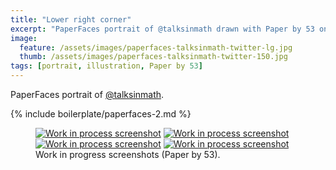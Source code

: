 ```yaml
---
title: "Lower right corner"
excerpt: "PaperFaces portrait of @talksinmath drawn with Paper by 53 on an iPad."
image: 
  feature: /assets/images/paperfaces-talksinmath-twitter-lg.jpg
  thumb: /assets/images/paperfaces-talksinmath-twitter-150.jpg
tags: [portrait, illustration, Paper by 53]
---
```


PaperFaces portrait of [@talksinmath](http://twitter.com/talksinmath).

{% include boilerplate/paperfaces-2.md %}

<figure class="half">
	<a href="{{ site.url }}/assets/images/paperfaces-talksinmath-process-1-lg.jpg"><img src="{{ site.url }}/assets/images/paperfaces-talksinmath-process-1-600.jpg" alt="Work in process screenshot"></a>
	<a href="{{ site.url }}/assets/images/paperfaces-talksinmath-process-2-lg.jpg"><img src="{{ site.url }}/assets/images/paperfaces-talksinmath-process-2-600.jpg" alt="Work in process screenshot"></a>
	<a href="{{ site.url }}/assets/images/paperfaces-talksinmath-process-3-lg.jpg"><img src="{{ site.url }}/assets/images/paperfaces-talksinmath-process-3-600.jpg" alt="Work in process screenshot"></a>
	<a href="{{ site.url }}/assets/images/paperfaces-talksinmath-process-4-lg.jpg"><img src="{{ site.url }}/assets/images/paperfaces-talksinmath-process-4-600.jpg" alt="Work in process screenshot"></a>
	<figcaption>Work in progress screenshots (Paper by 53).</figcaption>
</figure>